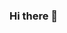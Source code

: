 ### Hi there 👋

<!--
**miko-github/miko-github** is a ✨ _special_ ✨ repository because its `README.md` (this file) appears on your GitHub profile.

Here are some ideas to get you started:

**JAVASCRIPT** is **EVERYWHERE**

-->

